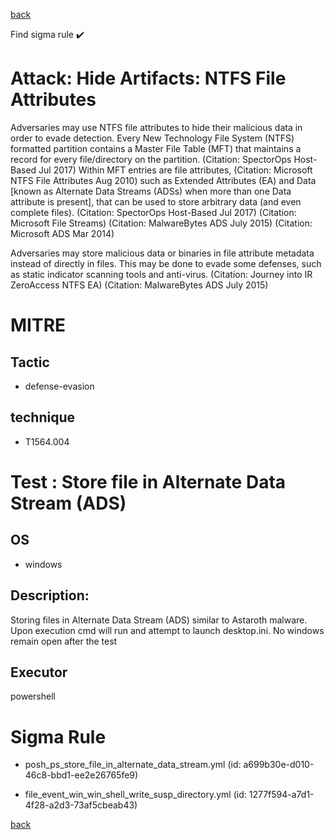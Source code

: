 
[back](../index.md)

Find sigma rule :heavy_check_mark: 

# Attack: Hide Artifacts: NTFS File Attributes 

Adversaries may use NTFS file attributes to hide their malicious data in order to evade detection. Every New Technology File System (NTFS) formatted partition contains a Master File Table (MFT) that maintains a record for every file/directory on the partition. (Citation: SpectorOps Host-Based Jul 2017) Within MFT entries are file attributes, (Citation: Microsoft NTFS File Attributes Aug 2010) such as Extended Attributes (EA) and Data [known as Alternate Data Streams (ADSs) when more than one Data attribute is present], that can be used to store arbitrary data (and even complete files). (Citation: SpectorOps Host-Based Jul 2017) (Citation: Microsoft File Streams) (Citation: MalwareBytes ADS July 2015) (Citation: Microsoft ADS Mar 2014)

Adversaries may store malicious data or binaries in file attribute metadata instead of directly in files. This may be done to evade some defenses, such as static indicator scanning tools and anti-virus. (Citation: Journey into IR ZeroAccess NTFS EA) (Citation: MalwareBytes ADS July 2015)

# MITRE
## Tactic
  - defense-evasion


## technique
  - T1564.004


# Test : Store file in Alternate Data Stream (ADS)
## OS
  - windows


## Description:
Storing files in Alternate Data Stream (ADS) similar to Astaroth malware.
Upon execution cmd will run and attempt to launch desktop.ini. No windows remain open after the test


## Executor
powershell

# Sigma Rule
 - posh_ps_store_file_in_alternate_data_stream.yml (id: a699b30e-d010-46c8-bbd1-ee2e26765fe9)

 - file_event_win_win_shell_write_susp_directory.yml (id: 1277f594-a7d1-4f28-a2d3-73af5cbeab43)



[back](../index.md)
